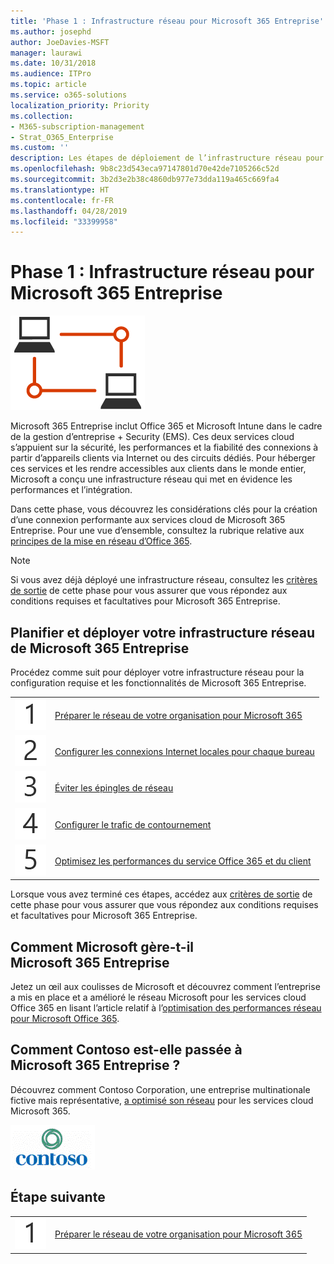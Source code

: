 ```yaml
---
title: 'Phase 1 : Infrastructure réseau pour Microsoft 365 Entreprise'
ms.author: josephd
author: JoeDavies-MSFT
manager: laurawi
ms.date: 10/31/2018
ms.audience: ITPro
ms.topic: article
ms.service: o365-solutions
localization_priority: Priority
ms.collection:
- M365-subscription-management
- Strat_O365_Enterprise
ms.custom: ''
description: Les étapes de déploiement de l’infrastructure réseau pour Microsoft 365 Entreprise.
ms.openlocfilehash: 9b8c23d543eca97147801d70e42de7105266c52d
ms.sourcegitcommit: 3b2d3e2b38c4860db977e73dda119a465c669fa4
ms.translationtype: HT
ms.contentlocale: fr-FR
ms.lasthandoff: 04/28/2019
ms.locfileid: "33399958"
---
```

# <a name="phase-1-networking-infrastructure-for-microsoft-365-enterprise"></a>Phase 1 : Infrastructure réseau pour Microsoft 365 Entreprise

![](./media/deploy-foundation-infrastructure/networking_icon.png)

Microsoft 365 Entreprise inclut Office 365 et Microsoft Intune dans le cadre de la gestion d’entreprise + Security (EMS). Ces deux services cloud s’appuient sur la sécurité, les performances et la fiabilité des connexions à partir d’appareils clients via Internet ou des circuits dédiés. Pour héberger ces services et les rendre accessibles aux clients dans le monde entier, Microsoft a conçu une infrastructure réseau qui met en évidence les performances et l’intégration. 

Dans cette phase, vous découvrez les considérations clés pour la création d’une connexion performante aux services cloud de Microsoft 365 Entreprise. Pour une vue d’ensemble, consultez la rubrique relative aux [principes de la mise en réseau d’Office 365](https://techcommunity.microsoft.com/t5/Office-365-Blog/Getting-the-best-connectivity-and-performance-in-Office-365/ba-p/124694).

>[!Note]
>Si vous avez déjà déployé une infrastructure réseau, consultez les [critères de sortie](networking-exit-criteria.md) de cette phase pour vous assurer que vous répondez aux conditions requises et facultatives pour Microsoft 365 Entreprise.

## <a name="plan-and-deploy-your-microsoft-365-enterprise-networking-infrastructure"></a>Planifier et déployer votre infrastructure réseau de Microsoft 365 Entreprise 

Procédez comme suit pour déployer votre infrastructure réseau pour la configuration requise et les fonctionnalités de Microsoft 365 Entreprise.

|||
|:-------|:-----|
|![](./media/stepnumbers/Step1.png)|[Préparer le réseau de votre organisation pour Microsoft 365](networking-provide-bandwidth-cloud-services.md)|
|![](./media/stepnumbers/Step2.png)|[Configurer les connexions Internet locales pour chaque bureau](networking-dns-resolution-same-location.md)|
|![](./media/stepnumbers/Step3.png)|[Éviter les épingles de réseau](networking-avoid-network-hairpins.md)|
|![](./media/stepnumbers/Step4.png)|[Configurer le trafic de contournement](networking-configure-proxies-firewalls.md)|
|![](./media/stepnumbers/Step5.png)|[Optimisez les performances du service Office 365 et du client](networking-optimize-tcp-performance.md)|


Lorsque vous avez terminé ces étapes, accédez aux [critères de sortie](networking-exit-criteria.md) de cette phase pour vous assurer que vous répondez aux conditions requises et facultatives pour Microsoft 365 Entreprise.

## <a name="how-microsoft-does-microsoft-365-enterprise"></a>Comment Microsoft gère-t-il Microsoft 365 Entreprise

Jetez un œil aux coulisses de Microsoft et découvrez comment l’entreprise a mis en place et a amélioré le réseau Microsoft pour les services cloud Office 365 en lisant l’article relatif à l’[optimisation des performances réseau pour Microsoft Office 365](https://www.microsoft.com/itshowcase/Article/Content/631/Optimizing-network-performance-for-Microsoft-Office-365).

## <a name="how-contoso-did-microsoft-365-enterprise"></a>Comment Contoso est-elle passée à Microsoft 365 Entreprise ?

Découvrez comment Contoso Corporation, une entreprise multinationale fictive mais représentative, [a optimisé son réseau](contoso-networking.md) pour les services cloud Microsoft 365.

![](./media/contoso-overview/contoso-icon.png)

## <a name="next-step"></a>Étape suivante

|||
|:-------|:-----|
|![](./media/stepnumbers/Step1.png)|[Préparer le réseau de votre organisation pour Microsoft 365](networking-provide-bandwidth-cloud-services.md)|

